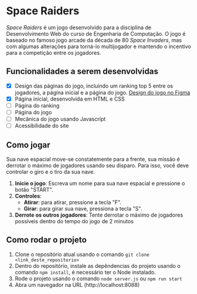 # Space Raiders

*Space Raiders* é um jogo desenvolvido para a disciplina de Desenvolvimento Web do curso de Engenharia de Computação.
O jogo é baseado no famoso jogo arcade da década de 80 *Space Invaders*, mas com algumas alterações para torná-lo
multijogador e mantendo o incentivo para a competição entre os jogadores.

## Funcionalidades a serem desenvolvidas

- [X] Design das páginas do jogo, incluindo um ranking top 5 entre os jogadores, a página inicial e a página do jogo.
[Design do jogo no Figma](www.figma.com/design/iMkpwHSOsktwqlFQhTl3LO/Space-Raiders)
- [X] Página inicial, desenvolvida em HTML e CSS
- [ ] Página do ranking
- [ ] Página do jogo
- [ ] Mecânica do jogo usando Javascript
- [ ] Acessibilidade do site

## Como jogar

Sua nave espacial move-se constatemente para a frente, sua missão é derrotar o máximo de jogadores usando seu disparo.
Para isso, você deve controlar o giro e o tiro da sua nave.

1. **Inicie o jogo**: Escreva um nome para sua nave espacial e pressione o botão "START".
2. **Controles**: 
   - **Atirar**: para atirar, pressione a tecla "F".
   - **Girar**: para girar sua nave, pressiona a tecla "S".
3. **Derrote os outros jogadores**: Tente derrotar o máximo de jogadores possíveis dentro do tempo do jogo de 2 minutos

## Como rodar o projeto

1. Clone o repositório atual usando o comando `git clone <link_deste_repositorio>`
2. Dentro do repositório, instale as depêndencias do projeto usando o comando `npm install`, é necessário ter o Node instalado.
3. Rode o projeto usando o comando `node server.js` ou `npm run start`
4. Abra um navegador na URL (http://localhost:8088)